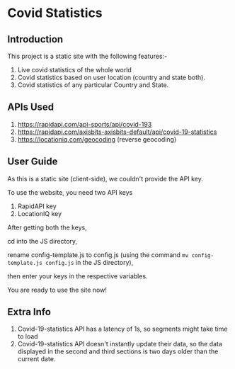# Covid Statistics

## Introduction

This project is a static site with the following features:-

1. Live covid statistics of the whole world
2. Covid statistics based on user location (country and state both).
3. Covid statistics of any particular Country and State.

## APIs Used
1. https://rapidapi.com/api-sports/api/covid-193
2. https://rapidapi.com/axisbits-axisbits-default/api/covid-19-statistics
3. https://locationiq.com/geocoding (reverse geocoding)

## User Guide
As this is a static site (client-side), we couldn't provide the API key.

To use the website, you need two API keys
1. RapidAPI key
2. LocationIQ key

After getting both the keys,

cd into the JS directory, 

rename config-template.js to config.js (using the command `mv config-template.js config.js` in the JS directory), 

then enter your keys in the respective variables.

You are ready to use the site now!

## Extra Info
1. Covid-19-statistics API has a latency of 1s, so segments might take time to load
2. Covid-19-statistics API doesn't instantly update their data, so the data displayed in the second and third sections is two days older than the current date.
